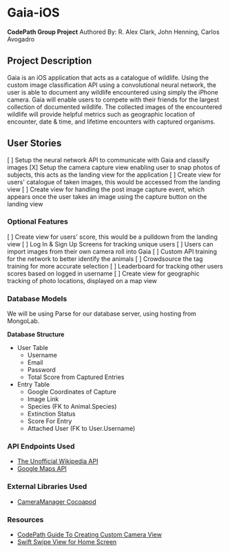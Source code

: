 # Gaia-iOS
__CodePath Group Project__
Authored By: R. Alex Clark, John Henning, Carlos Avogadro

## Project Description
Gaia is an iOS application that acts as a catalogue of wildlife. Using the custom image classification API using a convolutional neural network, the user is able to document any wildlife encountered using simply the iPhone camera. Gaia will enable users to compete with their friends for the largest collection of documented wildlife. The collected images of the encountered wildlife will provide helpful metrics such as geographic location of encounter, date & time, and lifetime encounters with captured organisms.

## User Stories
[ ] Setup the neural network API to communicate with Gaia and classify images
[X] Setup the camera capture view enabling user to snap photos of subjects, this acts as the landing view for the application
[ ] Create view for users' catalogue of taken images, this would be accessed from the landing view
[ ] Create view for handling the post image capture event, which appears once the user takes an image using the capture button on the landing view

### Optional Features
[ ] Create view for users' score, this would be a pulldown from the landing view
[ ] Log In & Sign Up Screens for tracking unique users
[ ] Users can import images from their own camera roll into Gaia
[ ] Custom API training for the network to better identify the animals
[ ] Crowdsource the tag training for more accurate selection
[ ] Leaderboard for tracking other users scores based on logged in username
[ ] Create view for geographic tracking of photo locations, displayed on a map view

### Database Models
We will be using Parse for our database server, using hosting from MongoLab.

__Database Structure__
* User Table
  * Username
  * Email
  * Password
  * Total Score from Captured Entries
* Entry Table
  * Google Coordinates of Capture
  * Image Link
  * Species (FK to Animal.Species)
  * Extinction Status
  * Score For Entry
  * Attached User (FK to User.Username)

### API Endpoints Used
* [The Unofficial Wikipedia API](http://www.programmableweb.com/api/wikipedia)
* [Google Maps API](https://developers.google.com/maps/)

### External Libraries Used
* [CameraManager Cocoapod](https://cocoapods.org/pods/CameraManager)

### Resources
* [CodePath Guide To Creating Custom Camera View](http://guides.codepath.com/ios/Creating-a-Custom-Camera-View)
* [Swift Swipe View for Home Screen](https://github.com/lbrendanl/SwiftSwipeView)


